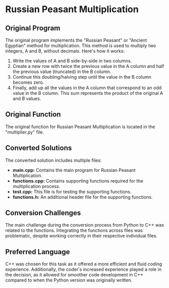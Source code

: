 # Russian Peasant Multiplication

## Original Program
The original program implements the "Russian Peasant" or "Ancient Egyptian" method for multiplication. This method is used to multiply two integers, A and B, without decimals. Here's how it works:

1. Write the values of A and B side-by-side in two columns.
2. Create a new row with twice the previous value in the A column and half the previous value (truncated) in the B column.
3. Continue this doubling/halving step until the value in the B column becomes zero.
4. Finally, add up all the values in the A column that correspond to an odd value in the B column. This sum represents the product of the original A and B values.

## Original Function
The original function for Russian Peasant Multiplication is located in the "multiplier.py" file.

## Converted Solutions
The converted solution includes multiple files:

- **main.cpp:** Contains the main program for Russian Peasant Multiplication.
- **functions.cpp:** Contains supporting functions required for the multiplication process.
- **test.cpp:** This file is for testing the supporting functions.
- **functions.h:** An additional header file for the supporting functions.

## Conversion Challenges
The main challenge during the conversion process from Python to C++ was related to the functions. Integrating the functions across files was problematic, despite working correctly in their respective individual files.

## Preferred Language
C++ was chosen for this task as it offered a more efficient and fluid coding experience. Additionally, the coder's increased experience played a role in the decision, as it allowed for smoother code development in C++ compared to when the Python version was originally written.
